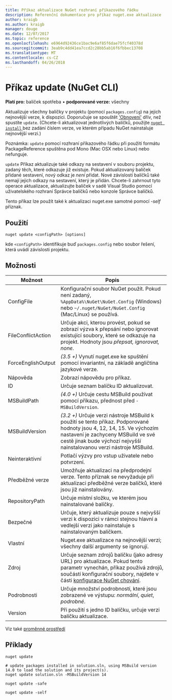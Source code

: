 ```yaml
---
title: Příkaz aktualizace NuGet rozhraní příkazového řádku
description: Referenční dokumentace pro příkaz nuget.exe aktualizace
author: kraigb
ms.author: kraigb
manager: douge
ms.date: 12/07/2017
ms.topic: reference
ms.openlocfilehash: e6964d92436ce1bac9e6af85f6dae75fcf40378d
ms.sourcegitcommit: 3eab9c4dd41ea7ccd2c28bb5ab16f6fbbec13708
ms.translationtype: MT
ms.contentlocale: cs-CZ
ms.lasthandoff: 04/26/2018
---
```

# <a name="update-command-nuget-cli"></a>Příkaz update (NuGet CLI)

**Platí pro:** balíček spotřeba &bullet; **podporované verze:** všechny

Aktualizuje všechny balíčky v projektu (pomocí `packages.config`) na jejich nejnovější verze, k dispozici. Doporučuje se spouštět ['Obnovení'](cli-ref-restore.md) dřív, než spustíte `update`. (Chcete-li aktualizovat jednotlivých balíčků, použijte [ `nuget install` ](cli-ref-install.md) bez zadání číslem verze, ve kterém případu NuGet nainstaluje nejnovější verzi.)

Poznámka: `update` pomocí rozhraní příkazového řádku při použití formátu PackageReference spuštěna pod Mono (Mac OSX nebo Linux) nebo nefunguje.

`update` Příkaz aktualizuje také odkazy na sestavení v souboru projektu, zadaný těch, které odkazuje již existuje. Pokud aktualizovaný balíček přidané sestavení, nový odkaz je *není* přidat. Nové závislosti balíčků také nemají jejich odkazy na sestavení, který je přidán. Chcete-li zahrnout tyto operace aktualizace, aktualizujte balíček v sadě Visual Studio pomocí uživatelského rozhraní Správce balíčků nebo konzole Správce balíčků.

Tento příkaz lze použít také k aktualizaci nuget.exe samotné pomocí *-self* příznak.

## <a name="usage"></a>Použití

```cli
nuget update <configPath> [options]
```

kde `<configPath>` identifikuje buď `packages.config` nebo soubor řešení, která uvádí závislosti projektu.

## <a name="options"></a>Možnosti

| Možnost | Popis |
| --- | --- |
| ConfigFile | Konfigurační soubor NuGet použít. Pokud není zadaný, `%AppData%\NuGet\NuGet.Config` (Windows) nebo `~/.nuget/NuGet/NuGet.Config` (Mac/Linux) se používá.|
| FileConflictAction | Určuje akci, kterou provést, pokud se zobrazí výzva k přepsání nebo ignorovat existující soubory, které se odkazuje na projekt. Hodnoty jsou *přepsat, ignorovat, none*. |
| ForceEnglishOutput | *(3.5 +)*  Vynutí nuget.exe ke spuštění pomocí invariantní, na základě angličtina jazykové verze. |
| Nápověda | Zobrazí nápovědu pro příkaz. |
| ID | Určuje seznam balíčku ID aktualizovat. |
| MSBuildPath | *(4.0 +)*  Určuje cestu MSBuild používat pomocí příkazu, přednost před `-MSBuildVersion`. |
| MSBuildVersion | *(3.2 +)*  Určuje verzi nástroje MSBuild k použití se tento příkaz. Podporované hodnoty jsou 4, 12, 14, 15. Ve výchozím nastavení je zachyceny MSBuild ve své cestě jinak bude výchozí nejvyšší nainstalovanou verzi nástroje MSBuild. |
| Neinteraktivní | Potlačí výzvy pro vstup uživatele nebo potvrzení. |
| Předběžné verze | Umožňuje aktualizaci na předprodejní verze. Tento příznak se nevyžaduje při aktualizaci předběžné verze balíčků, které jsou již nainstalovány. |
| RepositoryPath | Určuje místní složku, ve kterém jsou nainstalované balíčky. |
| Bezpečné | Určuje, který aktualizuje pouze s nejvyšší verzi k dispozici v rámci stejnou hlavní a vedlejší verzi jako nainstaluje s nainstalovaným balíčkem. |
| Vlastní | Nuget.exe aktualizace na nejnovější verzi; všechny další argumenty se ignorují. |
| Zdroj | Určuje seznam zdrojů balíčku (jako adresy URL) pro aktualizace. Pokud tento parametr vynechán, příkaz používá zdrojů, součástí konfigurační soubory, najdete v části [konfigurace NuGet chování](../consume-packages/configuring-nuget-behavior.md). |
| Podrobnosti | Určuje množství podrobností, které jsou zobrazené ve výstupu: *normální*, *quiet*, *podrobné*. |
| Version | Při použití s jedno ID balíčku, určuje verzi balíčku aktualizace. |

Viz také [proměnné prostředí](cli-ref-environment-variables.md)

## <a name="examples"></a>Příklady

```cli
nuget update

# update packages installed in solution.sln, using MSBuild version 14.0 to load the solution and its project(s).
nuget update solution.sln -MSBuildVersion 14

nuget update -safe

nuget update -self
```
